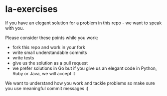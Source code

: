 # la-exercises
If you have an elegant solution for a problem in this repo - we want to speak with you.

Please consider these points while you work:
- fork this repo and work in your fork
- write small understandable commits
- write tests
- give us the solution as a pull request
- we prefer solutions in Go but if you give us an elegant code in Python, Ruby or Java, we will accept it

We want to understand how you work and tackle problems so make sure you use meaningful commit messages :)

